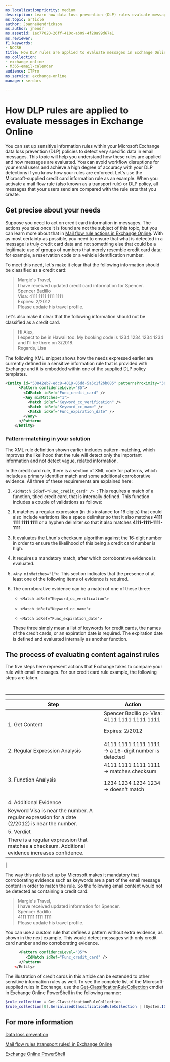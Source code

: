 ```yaml
---
ms.localizationpriority: medium
description: Learn how data loss prevention (DLP) rules evaluate messages
ms.topic: article
author: JoanneHendrickson
ms.author: jhendr
ms.assetid: 1ac77020-26ff-410c-ab09-4f28a99d67a1
ms.reviewer: 
f1.keywords:
- NOCSH
title: How DLP rules are applied to evaluate messages in Exchange Online
ms.collection:
- exchange-online
- M365-email-calendar
audience: ITPro
ms.service: exchange-online
manager: serdars

---
```


# How DLP rules are applied to evaluate messages in Exchange Online

You can set up sensitive information rules within your Microsoft Exchange data loss prevention (DLP) policies to detect very specific data in email messages. This topic will help you understand how these rules are applied and how messages are evaluated. You can avoid workflow disruptions for your email users and achieve a high degree of accuracy with your DLP detections if you know how your rules are enforced. Let's use the Microsoft-supplied credit card information rule as an example. When you activate a mail flow rule (also known as a transport rule) or DLP policy, all messages that your users send are compared with the rule sets that you create.

## Get precise about your needs

Suppose you need to act on credit card information in messages. The actions you take once it is found are not the subject of this topic, but you can learn more about that in [Mail flow rule actions in Exchange Online](../../security-and-compliance/mail-flow-rules/mail-flow-rule-actions.md). With as most certainty as possible, you need to ensure that what is detected in a message is truly credit card data and not something else that could be a legitimate use of groups of numbers that merely resemble credit card data; for example, a reservation code or a vehicle identification number.

To meet this need, let's make it clear that the following information should be classified as a credit card:

> Margie's Travel, <br/> I have received updated credit card information for Spencer. <br/> Spencer Badillo <br/> Visa: 4111 1111 1111 1111 <br/> Expires: 2/2012 <br/> Please update his travel profile.

Let's also make it clear that the following information should not be classified as a credit card.

> Hi Alex, <br/> I expect to be in Hawaii too. My booking code is 1234 1234 1234 1234 and I'll be there on 3/2018. <br/> Regards, Lisa <br/>

The following XML snippet shows how the needs expressed earlier are currently defined in a sensitive information rule that is provided with Exchange and it is embedded within one of the supplied DLP policy templates.

```xml
<Entity id="50842eb7-edc8-4019-85dd-5a5c1f2bb085" patternsProximity="300" recommendedConfidence="85">
      <Pattern confidenceLevel="85">
        <IdMatch idRef="Func_credit_card" />
        <Any minMatches="1">
          <Match idRef="Keyword_cc_verification" />
          <Match idRef="Keyword_cc_name" />
          <Match idRef="Func_expiration_date" />
        </Any>
      </Pattern>
    </Entity>
```

### Pattern-matching in your solution

The XML rule definition shown earlier includes pattern-matching, which improves the likelihood that the rule will detect only the important information and not detect vague, related information.

In the credit card rule, there is a section of XML code for patterns, which includes a primary identifier match and some additional corroborative evidence. All three of these requirements are explained here:

1. `<IdMatch idRef="Func_credit_card" /> `: This requires a match of a function, titled credit card, that is internally defined. This function includes a couple of validations as follows:

2. It matches a regular expression (in this instance for 16 digits) that could also include variations like a space delimiter so that it also matches **4111 1111 1111 1111** or a hyphen delimiter so that it also matches **4111-1111-1111-1111**.

3. It evaluates the Lhun's checksum algorithm against the 16-digit number in order to ensure the likelihood of this being a credit card number is high.

4. It requires a mandatory match, after which corroborative evidence is evaluated.

5. `<Any minMatches="1">`: This section indicates that the presence of at least one of the following items of evidence is required.

6. The corroborative evidence can be a match of one of these three:

   - `<Match idRef="Keyword_cc_verification">`

   - `<Match idRef="Keyword_cc_name">`

   - `<Match idRef="Func_expiration_date">`

   These three simply mean a list of keywords for credit cards, the names of the credit cards, or an expiration date is required. The expiration date is defined and evaluated internally as another function.

## The process of evaluating content against rules

The five steps here represent actions that Exchange takes to compare your rule with email messages. For our credit card rule example, the following steps are taken.

<br>

****

|Step|Action|
|---|---|
|1. Get Content|Spencer Badillo p> Visa: 4111 1111 1111 1111 <p> Expires: 2/2012|
|2. Regular Expression Analysis|4111 1111 1111 1111 -\> a 16-digit number is detected|
|3. Function Analysis|4111 1111 1111 1111 -\> matches checksum <p> 1234 1234 1234 1234 -\> doesn't match|
|4. Additional Evidence|
Keyword Visa is near the number. A regular expression for a date (2/2012) is near the number.|
|5. Verdict|
There is a regular expression that matches a checksum. Additional evidence increases confidence.|
|

The way this rule is set up by Microsoft makes it mandatory that corroborating evidence such as keywords are a part of the email message content in order to match the rule. So the following email content would not be detected as containing a credit card:

> Margie's Travel, <br/> I have received updated information for Spencer. <br/> Spencer Badillo <br/> 4111 1111 1111 1111 <br/> Please update his travel profile.

You can use a custom rule that defines a pattern without extra evidence, as shown in the next example. This would detect messages with only credit card number and no corroborating evidence.

```xml
      <Pattern confidenceLevel="85">
         <IdMatch idRef="Func_credit_card" />
      </Pattern>
    </Entity>
```

The illustration of credit cards in this article can be extended to other sensitive information rules as well. To see the complete list of the Microsoft-supplied rules in Exchange, use the [Get-ClassificationRuleCollection](/powershell/module/exchange/get-classificationrulecollection) cmdlet in Exchange Online PowerShell in the following manner:

```powershell
$rule_collection = Get-ClassificationRuleCollection
$rule_collection[0].SerializedClassificationRuleCollection | [System.IO.File]::WriteAllBytes('oob_classifications.xml', $file.FileData)
```

## For more information

[Data loss prevention](data-loss-prevention.md)

[Mail flow rules (transport rules) in Exchange Online](../../security-and-compliance/mail-flow-rules/mail-flow-rules.md)

[Exchange Online PowerShell](/powershell/exchange/exchange-online-powershell)
